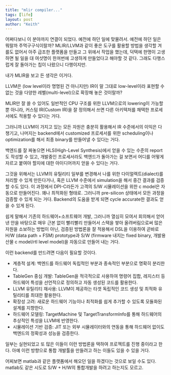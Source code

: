```yaml
---
title: "mlir compiler..."
tags: [life]
layout: post
author: "Keith"
---
```


어쩌다보니 이 분야까지 연결이 되었다. 예전에 하던 일에 맞물려서. 
예전에 하던 일은 뭐랄까 주먹구구식이랄까? MLIR/LLVM과 같이 좋은 도구를 활용할 방법을 생각할 겨를도 없어서
아주 급조한 플랫폼을 만들고 그 위에서 작업을 했는데, 덕택에 한명이 고생하면 될 일을 대 여섯명이 한꺼번에 고생하게 만들었다고 해야할 것 같다. 그래도 다행스럽게 잘 돌아가는 칩이 나왔으니 다행이지만.

내가 MLIR을 보고 든 생각은 이거다.

LLVM은 (low level이라 명명된 건 아니지만) IR이 말 그대로 low-level이라 표현할 수 없는 것을 다양한 레벨(multi-level)으로 확장해 놓은 것이랄까?

MLIR만 잘 쓸 수 있어도 일반적인 CPU 구조를 위한 LLVM으로의 lowering이 가능할 뿐 아니라, 커스텀 IR(Custom IR)을 잘 정의해서 쓰면 다른 아키텍처를 채택한 프로세서에도 적용할 수 있다는 거다.

그러니까 LLVM이 가지고 있는 모든 자원은 충분히 활용해서 IR 수준에서의 이익은 다 챙기고, 나머지는 backend에서 customized 프로세서를 위한 scheduling이나 optimization를 해서 최종 binary를 만들어낼 수 있다는 거다.

백엔드를 잘 짜놓으면 HLS(High-Level Synthesis)에서 얻을 수 있는 수준의 report도 작성할 수 있고, 개발중인 프로세서라도 백엔드가 돌아가는 걸 보면서 어디를 어떻게 자르고 붙여야 할지에 대한 아이디어까지 얻을 수 있다는 거다.

그것을 위해서는 LLVM의 유틸리티 일부를 변경해서 나를 위한 다이얼렉트(dialect)를 처리할 수 있게 만든다거나, 혹은 LLVM 수준에서 simulation을 해서 중간 결과를 검증할 수도 있다. 이 과정에서 DPI-C라든가 고객의 S/W 시뮬레이션을 위한 c model은 자동으로 만들어진다. 꽤나 최적화된 형태로. 그러니까 pre-silicon 상태에서 모든 과정을 검증할 수 있게 되는 거다. Backend의 도움을 받게 되면 cycle accurate한 결과도 얻을 수 있게 된다.

쉽게 말해서 기존의 하드웨어+소프트웨어 개발, 그러니까 열심히 모여서 회의해서 얻어낸 안을 바탕으로 매우 근본 없이 빨리빨리 만들어서 스택을 쌓아 올려버림으로써 많은 자원을 소보하는 방법이 아닌, 검증된 방법론을 잘 적용해서 DSL을 이용하여 곧바로 H/W (data path + FSM) prototype과 S/W (firmware 내지는 fixed binary, 개발용 산물 c model/rtl level model)을 자동으로 만들어 내는 거다.

이런 backend를 만드려면 다음이 필요할 것이다.
- 계층적 설계: 백엔드를 하드웨어 독립적인 부분과 종속적인 부분으로 명확히 분리한다.
- TableGen 중심 개발: TableGen을 적극적으로 사용하여 명령어 집합, 레지스터 등 하드웨어 특성을 선언적으로 정의하고 자동 생성된 코드를 활용한다.
- LLVM 유틸리티 재사용: LLVM이 제공하는 타겟 독립적인 코드 생성 및 최적화 유틸리티를 최대한 활용한다.
- 확장성 고려: 새로운 하드웨어 기능이나 최적화를 쉽게 추가할 수 있도록 모듈화된 설계를 지향한다.
- 하드웨어 모델링: TargetMachine 및 TargetTransformInfo를 통해 하드웨어의 추상적인 특성을 LLVM에 반영한다.
- 시뮬레이션 기반 검증: JIT 또는 외부 시뮬레이터와의 연동을 통해 하드웨어 없이도 백엔드의 정확성과 성능을 검증한다.

일부는 실현되었고 또 많은 이들이 이런 방법론을 택하여 프로젝트를 진행 중이라고 한다. 아예 이런 방향으로 통합 개발툴을 만들려고 하는 이들도 있을 수 있을 거다.

어찌보면 matlab과 같은 플랫폼에서 해오던 일을 하겠다는 것으로 보일 수도 있다. matlab도 같은 시도로 S/W + H/W의 통합개발을 하려고 하는지도 모르고.